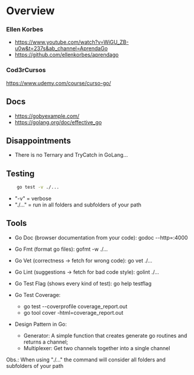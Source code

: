 # Overview

### Ellen Korbes
- https://www.youtube.com/watch?v=WiGU_ZB-u0w&t=237s&ab_channel=AprendaGo
- https://github.com/ellenkorbes/aprendago

### Cod3rCursos
https://www.udemy.com/course/curso-go/

## Docs
- https://gobyexample.com/
- https://golang.org/doc/effective_go


## Disappointments
- There is no Ternary and TryCatch in GoLang...

## Testing

```bash
	go test -v ./...
```
- "-v" = verbose
- "./..." = run in all folders and subfolders of your path

## Tools

- Go Doc (browser documentation from your code): godoc --http=:4000
- Go Fmt (format go files): gofmt -w ./...
- Go Vet (correctness → fetch for wrong code): go vet ./...
- Go Lint (suggestions → fetch for bad code style): golint ./...
- Go Test Flag (shows every kind of test): go help testflag
- Go Test Coverage:
	- go test --coverprofile coverage_report.out
	- go tool cover -html=coverage_report.out

- Design Pattern in Go: 
	- Generator: A simple function that creates generate go routines and returns a channel;
	- Multiplexer: Get two channels together into a single channel 

Obs.: When using "./..." the command will consider all folders and subfolders of your path